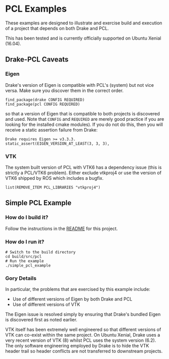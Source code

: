 # PCL Examples

These examples are designed to illustrate and exercise build and execution
of a project that depends on both Drake and PCL.

This has been tested and is currently officially supported on Ubuntu
Xenial (16.04).

## Drake-PCL Caveats

### Eigen

Drake's version of Eigen is compatible with PCL's (system) but not vice
versa. Make sure you discover them in the correct order.

```
find_package(drake CONFIG REQUIRED)
find_package(pcl CONFIG REQUIRED)
```

so that a version of Eigen that is compatible to both projects is discovered
and used. Note that `CONFIG` and `REQUIRED` are merely good practice if you
are looking for the installed cmake modules). If you do not do this, then you
will receive a static assertion failure from Drake:

```
Drake requires Eigen >= v3.3.3.
static_assert(EIGEN_VERSION_AT_LEAST(3, 3, 3),
```

### VTK

The system built version of PCL with VTK6 has a dependency issue (this is strictly a
PCL/VTK6 problem). Either exclude vtkproj4 or use the version of VTK6 shipped by ROS
which includes a bugfix.

```
list(REMOVE_ITEM PCL_LIBRARIES "vtkproj4")
 ```

## Simple PCL Example

### How do I build it?

Follow the instructions in the [README](../../README.md) for this project.

### How do I run it?

```
# Switch to the build directory
cd build/src/pcl
# Run the example
./simple_pcl_example
```

### Gory Details

In particular, the problems that are exercised by this example include:

* Use of different versions of Eigen by both Drake and PCL
* Use of different versions of VTK

The Eigen issue is resolved simply by ensuring that Drake's bundled Eigen is
discovered first as noted earlier.

VTK itself has been extremely well engineered so that different versions of
VTK can co-exist within the same project. On Ubuntu Xenial, Drake uses a very
recent version of VTK (8) whilst PCL uses the system version (6.2). The only
software engineering employed by Drake is to hide the VTK header trail so
header conflicts are not transferred to downstream projects.

